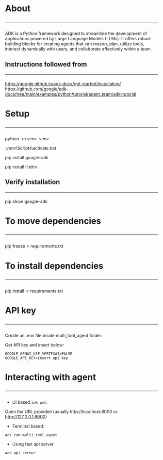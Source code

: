 # About <hr />
ADK is a Python framework designed to streamline the development of applications powered by Large Language Models (LLMs). It offers robust building blocks for creating agents that can reason, plan, utilize tools, interact dynamically with users, and collaborate effectively within a team.

## Instructions followed from <hr />
https://google.github.io/adk-docs/get-started/installation/
https://github.com/google/adk-docs/tree/main/examples/python/tutorial/agent_team/adk-tutorial

# Setup <hr />
python -m venv .venv

.venv\Scripts\activate.bat

pip install google-adk

pip install litellm

## Verify installation <hr />
pip show google-adk

# To move dependencies <hr />
pip freeze > requirements.txt

# To install dependencies <hr />
pip install -r requirements.txt

# API key <hr />
Create an .env file inside multi_tool_agent folder:

Get API key and insert below:

```shell
GOOGLE_GENAI_USE_VERTEXAI=FALSE
GOOGLE_API_KEY=insert api key
```

# Interacting with agent <hr />
- UI based
```adk web```

Open the URL provided (usually http://localhost:8000 or http://127.0.0.1:8000)

- Terminal based:
```shell
adk run multi_tool_agent
```

- Using fast api server
```shell
adk api_server
```
